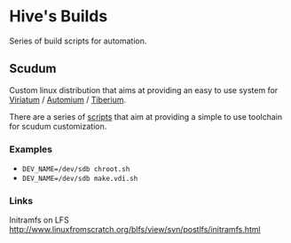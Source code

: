 # Hive's Builds

Series of build scripts for automation.

## Scudum

Custom linux distribution that aims at providing an easy to use system for
[Viriatum](https://github.com/hivesolutions/viriatum) / [Automium](https://github.com/hivesolutions/automium) /
[Tiberium](https://github.com/hivesolutions/tiberium).

There are a series of [scripts](scripts/scudum/util) that aim at providing a simple to use toolchain for
scudum customization.

### Examples

* `DEV_NAME=/dev/sdb chroot.sh`
* `DEV_NAME=/dev/sdb make.vdi.sh`

### Links

Initramfs on LFS http://www.linuxfromscratch.org/blfs/view/svn/postlfs/initramfs.html
